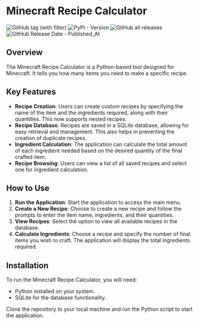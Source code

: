 # Minecraft Recipe Calculator

![GitHub tag (with filter)](https://img.shields.io/github/v/tag/nuclear-treestump/mc-calculator?label=Version)
![PyPI - Version](https://img.shields.io/pypi/v/mc-calculator)
![GitHub all releases](https://img.shields.io/github/downloads/nuclear-treestump/mc-calculator/total)
![GitHub Release Date - Published_At](https://img.shields.io/github/release-date/nuclear-treestump/mc-calculator)


## Overview
The Minecraft Recipe Calculator is a Python-based tool designed for Minecraft. It tells you how many items you need to make a specific recipe.

## Key Features
- **Recipe Creation**: Users can create custom recipes by specifying the name of the item and the ingredients required, along with their quantities. This now supports nested recipes.
- **Recipe Database**: Recipes are saved in a SQLite database, allowing for easy retrieval and management. This also helps in preventing the creation of duplicate recipes.
- **Ingredient Calculation**: The application can calculate the total amount of each ingredient needed based on the desired quantity of the final crafted item.
- **Recipe Browsing**: Users can view a list of all saved recipes and select one for ingredient calculation.

## How to Use
1. **Run the Application**: Start the application to access the main menu.
2. **Create a New Recipe**: Choose to create a new recipe and follow the prompts to enter the item name, ingredients, and their quantities.
3. **View Recipes**: Select the option to view all available recipes in the database.
4. **Calculate Ingredients**: Choose a recipe and specify the number of final items you wish to craft. The application will display the total ingredients required.

## Installation
To run the Minecraft Recipe Calculator, you will need:
- Python installed on your system.
- SQLite for the database functionality.

Clone the repository to your local machine and run the Python script to start the application.

